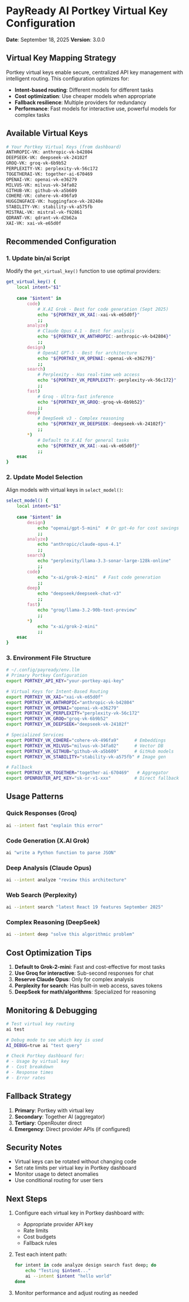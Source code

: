 # PayReady AI Portkey Virtual Key Configuration
**Date**: September 18, 2025
**Version**: 3.0.0

## Virtual Key Mapping Strategy

Portkey virtual keys enable secure, centralized API key management with intelligent routing. This configuration optimizes for:
- **Intent-based routing**: Different models for different tasks
- **Cost optimization**: Use cheaper models when appropriate
- **Fallback resilience**: Multiple providers for redundancy
- **Performance**: Fast models for interactive use, powerful models for complex tasks

## Available Virtual Keys

```bash
# Your Portkey Virtual Keys (from dashboard)
ANTHROPIC-VK: anthropic-vk-b42804
DEEPSEEK-VK: deepseek-vk-24102f
GROQ-VK: groq-vk-6b9b52
PERPLEXITY-VK: perplexity-vk-56c172
TOGETHERAI-VK: together-ai-670469
OPENAI-VK: openai-vk-e36279
MILVUS-VK: milvus-vk-34fa02
GITHUB-VK: github-vk-a5b609
COHERE-VK: cohere-vk-496fa9
HUGGINGFACE-VK: huggingface-vk-28240e
STABILITY-VK: stability-vk-a575fb
MISTRAL-VK: mistral-vk-f92861
QDRANT-VK: qdrant-vk-d2b62a
XAI-VK: xai-vk-e65d0f
```

## Recommended Configuration

### 1. Update bin/ai Script

Modify the `get_virtual_key()` function to use optimal providers:

```bash
get_virtual_key() {
    local intent="$1"
    
    case "$intent" in
        code)
            # X.AI Grok - Best for code generation (Sept 2025)
            echo "${PORTKEY_VK_XAI:-xai-vk-e65d0f}"
            ;;
        analyze)
            # Claude Opus 4.1 - Best for analysis
            echo "${PORTKEY_VK_ANTHROPIC:-anthropic-vk-b42804}"
            ;;
        design)
            # OpenAI GPT-5 - Best for architecture
            echo "${PORTKEY_VK_OPENAI:-openai-vk-e36279}"
            ;;
        search)
            # Perplexity - Has real-time web access
            echo "${PORTKEY_VK_PERPLEXITY:-perplexity-vk-56c172}"
            ;;
        fast)
            # Groq - Ultra-fast inference
            echo "${PORTKEY_VK_GROQ:-groq-vk-6b9b52}"
            ;;
        deep)
            # DeepSeek v3 - Complex reasoning
            echo "${PORTKEY_VK_DEEPSEEK:-deepseek-vk-24102f}"
            ;;
        *)
            # Default to X.AI for general tasks
            echo "${PORTKEY_VK_XAI:-xai-vk-e65d0f}"
            ;;
    esac
}
```

### 2. Update Model Selection

Align models with virtual keys in `select_model()`:

```bash
select_model() {
    local intent="$1"
    
    case "$intent" in
        design)
            echo "openai/gpt-5-mini"  # Or gpt-4o for cost savings
            ;;
        analyze)
            echo "anthropic/claude-opus-4.1"
            ;;
        search)
            echo "perplexity/llama-3.3-sonar-large-128k-online"
            ;;
        code)
            echo "x-ai/grok-2-mini"  # Fast code generation
            ;;
        deep)
            echo "deepseek/deepseek-chat-v3"
            ;;
        fast)
            echo "groq/llama-3.2-90b-text-preview"
            ;;
        *)
            echo "x-ai/grok-2-mini"
            ;;
    esac
}
```

### 3. Environment File Structure

```bash
# ~/.config/payready/env.llm
# Primary Portkey Configuration
export PORTKEY_API_KEY="your-portkey-api-key"

# Virtual Keys for Intent-Based Routing
export PORTKEY_VK_XAI="xai-vk-e65d0f"
export PORTKEY_VK_ANTHROPIC="anthropic-vk-b42804"
export PORTKEY_VK_OPENAI="openai-vk-e36279"
export PORTKEY_VK_PERPLEXITY="perplexity-vk-56c172"
export PORTKEY_VK_GROQ="groq-vk-6b9b52"
export PORTKEY_VK_DEEPSEEK="deepseek-vk-24102f"

# Specialized Services
export PORTKEY_VK_COHERE="cohere-vk-496fa9"      # Embeddings
export PORTKEY_VK_MILVUS="milvus-vk-34fa02"      # Vector DB
export PORTKEY_VK_GITHUB="github-vk-a5b609"      # GitHub models
export PORTKEY_VK_STABILITY="stability-vk-a575fb" # Image gen

# Fallback
export PORTKEY_VK_TOGETHER="together-ai-670469"   # Aggregator
export OPENROUTER_API_KEY="sk-or-v1-xxx"         # Direct fallback
```

## Usage Patterns

### Quick Responses (Groq)
```bash
ai --intent fast "explain this error"
```

### Code Generation (X.AI Grok)
```bash
ai "write a Python function to parse JSON"
```

### Deep Analysis (Claude Opus)
```bash
ai --intent analyze "review this architecture"
```

### Web Search (Perplexity)
```bash
ai --intent search "latest React 19 features September 2025"
```

### Complex Reasoning (DeepSeek)
```bash
ai --intent deep "solve this algorithmic problem"
```

## Cost Optimization Tips

1. **Default to Grok-2-mini**: Fast and cost-effective for most tasks
2. **Use Groq for interactive**: Sub-second responses for chat
3. **Reserve Claude Opus**: Only for complex analysis
4. **Perplexity for search**: Has built-in web access, saves tokens
5. **DeepSeek for math/algorithms**: Specialized for reasoning

## Monitoring & Debugging

```bash
# Test virtual key routing
ai test

# Debug mode to see which key is used
AI_DEBUG=true ai "test query"

# Check Portkey dashboard for:
# - Usage by virtual key
# - Cost breakdown
# - Response times
# - Error rates
```

## Fallback Strategy

1. **Primary**: Portkey with virtual key
2. **Secondary**: Together AI (aggregator)
3. **Tertiary**: OpenRouter direct
4. **Emergency**: Direct provider APIs (if configured)

## Security Notes

- Virtual keys can be rotated without changing code
- Set rate limits per virtual key in Portkey dashboard
- Monitor usage to detect anomalies
- Use conditional routing for user tiers

## Next Steps

1. Configure each virtual key in Portkey dashboard with:
   - Appropriate provider API key
   - Rate limits
   - Cost budgets
   - Fallback rules

2. Test each intent path:
   ```bash
   for intent in code analyze design search fast deep; do
       echo "Testing $intent..."
       ai --intent $intent "hello world"
   done
   ```

3. Monitor performance and adjust routing as needed